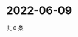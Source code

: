 # 2022-06-09

共 0 条

<!-- BEGIN WEIBO -->
<!-- 最后更新时间 Thu Jun 09 2022 01:17:47 GMT+0800 (China Standard Time) -->

<!-- END WEIBO -->
